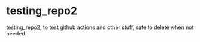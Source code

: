 # testing_repo2
testing_repo2, to test github actions and other stuff, safe to delete when not needed.
